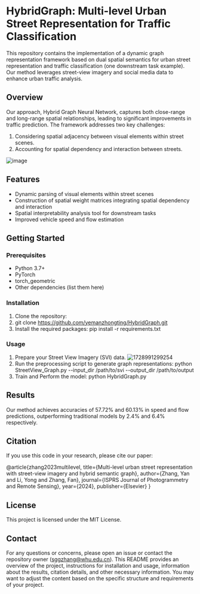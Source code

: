 # HybridGraph: Multi-level Urban Street Representation for Traffic Classification

This repository contains the implementation of a dynamic graph representation framework based on dual spatial semantics for urban street representation and traffic classification (one downstream task example). Our method leverages street-view imagery and social media data to enhance urban traffic analysis.

## Overview

Our approach, Hybrid Graph Neural Network, captures both close-range and long-range spatial relationships, leading to significant improvements in traffic prediction. The framework addresses two key challenges:

1. Considering spatial adjacency between visual elements within street scenes.
2. Accounting for spatial dependency and interaction between streets.

![image](https://github.com/user-attachments/assets/dc050c4c-690c-4615-bd0d-508041cb0137)

## Features

- Dynamic parsing of visual elements within street scenes
- Construction of spatial weight matrices integrating spatial dependency and interaction
- Spatial interpretability analysis tool for downstream tasks
- Improved vehicle speed and flow estimation

## Getting Started

### Prerequisites

- Python 3.7+
- PyTorch
- torch_geometric
- Other dependencies (list them here)

### Installation

1. Clone the repository:
2. git clone https://github.com/yemanzhongting/HybridGraph.git
3. Install the required packages:
pip install -r requirements.txt


### Usage

1. Prepare your Street View Imagery (SVI) data.
![1728991299254](https://github.com/user-attachments/assets/bf1cc478-e3a9-4515-a1ef-85ade57ee856)
2. Run the preprocessing script to generate graph representations:
python StreetView_Graph.py --input_dir /path/to/svi --output_dir /path/to/output
3. Train and  Perform the model:
python HybridGraph.py


## Results

Our method achieves accuracies of 57.72% and 60.13% in speed and flow predictions, outperforming traditional models by 2.4% and 6.4% respectively.

## Citation

If you use this code in your research, please cite our paper:

@article{zhang2023multilevel,
  title={Multi-level urban street representation with street-view imagery and hybrid semantic graph},
  author={Zhang, Yan and Li, Yong and Zhang, Fan},
  journal={ISPRS Journal of Photogrammetry and Remote Sensing},
  year={2024},
  publisher={Elsevier}
}


## License

This project is licensed under the MIT License.


## Contact

For any questions or concerns, please open an issue or contact the repository owner (sggzhang@whu.edu.cn).
This README provides an overview of the project, instructions for installation and usage, information about the results, citation details, and other necessary information. You may want to adjust the content based on the specific structure and requirements of your project.
